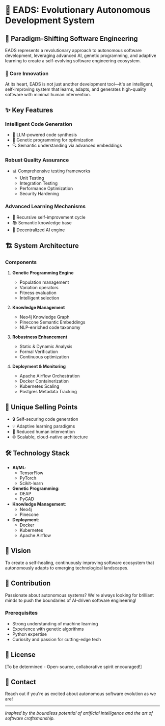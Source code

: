 # 🧬 EADS: Evolutionary Autonomous Development System

## 🚀 Paradigm-Shifting Software Engineering

EADS represents a revolutionary approach to autonomous software development, leveraging advanced AI, genetic programming, and adaptive learning to create a self-evolving software engineering ecosystem.

### 🔬 Core Innovation

At its heart, EADS is not just another development tool—it's an intelligent, self-improving system that learns, adapts, and generates high-quality software with minimal human intervention.

## ✨ Key Features

### Intelligent Code Generation
- 🧠 LLM-powered code synthesis
- 🧬 Genetic programming for optimization
- 🔍 Semantic understanding via advanced embeddings

### Robust Quality Assurance
- 📊 Comprehensive testing frameworks
  - Unit Testing
  - Integration Testing
  - Performance Optimization
  - Security Hardening

### Advanced Learning Mechanisms
- 🔄 Recursive self-improvement cycle
- 📚 Semantic knowledge base
- 🤖 Decentralized AI engine

## 🏗️ System Architecture

### Components
1. **Genetic Programming Engine**
   - Population management
   - Variation operators
   - Fitness evaluation
   - Intelligent selection

2. **Knowledge Management**
   - Neo4j Knowledge Graph
   - Pinecone Semantic Embeddings
   - NLP-enriched code taxonomy

3. **Robustness Enhancement**
   - Static & Dynamic Analysis
   - Formal Verification
   - Continuous optimization

4. **Deployment & Monitoring**
   - Apache Airflow Orchestration
   - Docker Containerization
   - Kubernetes Scaling
   - Postgres Metadata Tracking

## 🌟 Unique Selling Points

- 🔒 Self-securing code generation
- 💡 Adaptive learning paradigms
- 🚀 Reduced human intervention
- 🌐 Scalable, cloud-native architecture

## 🛠️ Technology Stack

- **AI/ML**: 
  - TensorFlow
  - PyTorch
  - Scikit-learn
- **Genetic Programming**:
  - DEAP
  - PyGAD
- **Knowledge Management**:
  - Neo4j
  - Pinecone
- **Deployment**:
  - Docker
  - Kubernetes
  - Apache Airflow

## 🔮 Vision

To create a self-healing, continuously improving software ecosystem that autonomously adapts to emerging technological landscapes.

## 🤝 Contribution

Passionate about autonomous systems? We're always looking for brilliant minds to push the boundaries of AI-driven software engineering!

### Prerequisites
- Strong understanding of machine learning
- Experience with genetic algorithms
- Python expertise
- Curiosity and passion for cutting-edge tech

## 📜 License

[To be determined - Open-source, collaborative spirit encouraged!]

## 💌 Contact

Reach out if you're as excited about autonomous software evolution as we are!

---

*Inspired by the boundless potential of artificial intelligence and the art of software craftsmanship.*
